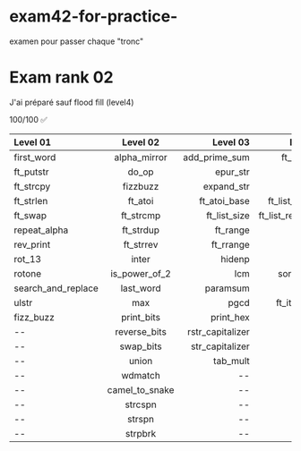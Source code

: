 # exam42-for-practice-
examen pour passer chaque "tronc"
# Exam rank 02
J'ai préparé sauf flood fill (level4)

100/100 ✅


 Level 01           | Level 02          | Level 03          | Level 04           
:-----------        | :-----------:     | -----------:      | -----------:        
first_word          | alpha_mirror      | add_prime_sum     | ft_rev_wstr        
ft_putstr           | do_op	        | epur_str          | fprime              
ft_strcpy           | fizzbuzz	      	| expand_str        | ft_itoa             
ft_strlen           | ft_atoi	        | ft_atoi_base      | ft_list_foreach     
ft_swap		    | ft_strcmp         | ft_list_size      | ft_list_remove_if   
repeat_alpha	    | ft_strdup	        | ft_range          | ft_split            
rev_print	    | ft_strrev		| ft_rrange         | rev_wstr            
rot_13	            | inter       	| hidenp            | rostring            
rotone              | is_power_of_2     | lcm               | sort_int_tab        
search_and_replace  | last_word     	| paramsum          | sort_list           
ulstr               |	max	      	| pgcd              | ft_itoa_base
fizz_buzz	    | print_bits        | print_hex         | --
--	      	    | reverse_bits      | rstr_capitalizer  | --
--                  | swap_bits         | str_capitalizer   | --
--                  | union             | tab_mult          | --         
--                  | wdmatch           | --                | --
--                  | camel_to_snake    | --                | --
--                  | strcspn           | --                | --
--                  | strspn            | --                | --
--                  | strpbrk           | --                | --
